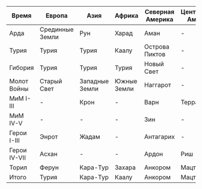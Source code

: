 |Время          |Европа             |Азия           |Африка         |Северная Америка   |Центральная Америка    |Южная Америка  |Австралия      |Атлантида  |Океания            |
|---------------|-------------------|---------------|---------------|-------------------|-----------------------|---------------|---------------|-----------|-------------------|
|Арда           |Срединные Земли    |Рун            |Харад          |Аман               |-                      |-              |Тёмные Земли   |Нуменор    |Земля Солнца       |
|Турия          |Турия              |Турия          |Каалу          |Острова Пиктов     |-                      |-              |Му             |Атлантида  |Лемурия            |
|Гибория        |Турия              |Турия          |Турия          |Новый Свет         |-                      |-              |Южные Острова  |Атлантида  |Западные Острова   |
|Молот Войны    |Старый Свет        |Западные Земли |Южные Земли    |Наггарот           |-                      |Люстрия        |-              |Ултуан     |-                  |
|МиМ I-III      |-                  |Крон           |-              |Варн               |Терра                  |-              |-              |-          |-                  |
|МиМ IV-V       |-                  |-              |-              |Зин                |-                      |Темный Зин     |-              |-          |-                  |
|Герои I-III    |Энрот              |Жадам          |-              |Антагарих          |-                      |-              |-              |-          |-                  |
|Герои IV-VII   |Асхан              |-              |-              |Ардон              |Риш                    |Лодвар         |-              |Ираниз     |Тамарк             |
|Торил          |Ферун              |Кара-Тур       |Захара         |Анкором            |Мацтика                |Каташака       |Оссе           |Лаэраконд  |-                  |
|Итого          |Турия              |Кара-Тур       |Каалу          |Анкором            |Мацтика                |Каташака       |Му             |Атлантида  |Лемурия            |
